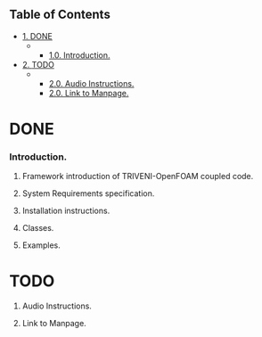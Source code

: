 <div id="table-of-contents">
<h2>Table of Contents</h2>
<div id="text-table-of-contents">
<ul>
<li><a href="#sec-1">1. <span class="done DONE">DONE</span> </a>
<ul>
<li>
<ul>
<li><a href="#sec-1-0">1.0. Introduction.</a></li>
</ul>
</li>
</ul>
</li>
<li><a href="#sec-2">2. <span class="todo TODO">TODO</span> </a>
<ul>
<li>
<ul>
<li><a href="#sec-2-0">2.0. Audio Instructions.</a></li>
<li><a href="#sec-2-0">2.0. Link to Manpage.</a></li>
</ul>
</li>
</ul>
</li>
</ul>
</div>
</div>

# DONE <a id="sec-1" name="sec-1"></a>

### Introduction.<a id="sec-1-0" name="sec-1-0"></a>

1.  Framework introduction of TRIVENI-OpenFOAM coupled code.

2.  System Requirements specification.

3.  Installation instructions.

4.  Classes.

5.  Examples.

# TODO <a id="sec-2" name="sec-2"></a>

1. Audio Instructions.<a id="sec-2-0" name="sec-2-0"></a>

2. Link to Manpage.<a id="sec-2-0" name="sec-2-0"></a>
